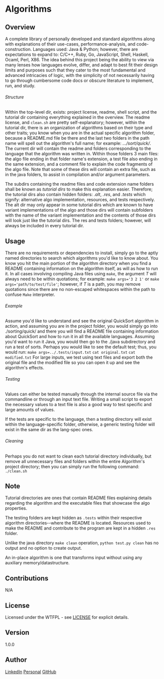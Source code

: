 # Algorithms

Overview
---
A complete library of personally developed and standard algorithms along with 
explanations of their use-cases, performance-analysis, and code-construction.
Languages used: Java & Python; however, there are expectations to expand 
to: C/C++, Ruby, Go, JavaScript, Shell, Haskell, Ocaml, Perl, X86. The 
idea behind this project being the ability to view via many lenses
how languages evolve, differ, and adapt to best fit their design 
limits and purposes such that they cater to the most fundamental 
and advanced intricacies of logic, with the simplicity of not 
necessarily having to go through cumbersome code docs or 
obscure literature to implement, run, and study.

###### Structure 
Within the top-level dir, exists: project license, readme, shell script, and
the tutorial dir containing everything explained in the overview. The readme 
license, and `clean.sh` are pretty self-explanatory; however, within the 
tutorial dir, there is an organization of algorithms based on their type 
and other traits; you know when you are in the actual specific algorithm 
folder, because a README.md file be there and the last two folders in 
the path name will spell out the algorithm's full name; for example: 
_.../sort/quick/_. The current dir will contain the readme and 
folders corresponding to the language that the algorithm was 
written in. Within those folders 3 main files: the algo file 
ending in that folder name's extension, a test file also 
ending in the same extension, and a comment file to 
explain the code fragments of the algo file. Note 
that some of these dirs will contain an extra 
file, such as in the java folders, to assist 
in compilation and/or argument parameters.

The subdirs containing the readme files and code extension name folders shall
be known as _tutorial dirs_ to make this explanation easier. Therefore; the 
tutorial dirs also contain hidden folders: _.alt_, _.res_, and _.tests_ 
which signify: alternative algo implementation, resources, and tests 
respectively. The alt dir may only appear in some tutorial dirs 
which are known to have variant implementations of the algo and 
those dirs will contain subfolders with the name of the variant 
implementation and the contents of those dirs will look just 
like the tutorial dirs. The res and tests folders; however, 
will always be included in every tutorial dir.

Usage
---
There are no requirements or dependencies to install, simply go to the aptly 
named directories to search which algorithms you'd like to know about. You 
know you hit the main portion of the algorithm directory when you find a 
README containing information on the algorithm itself, as will as how to 
run it. In all cases involving compiling Java files using `make`, the 
argument _T_ will always need to be within quotations; for example:
`make args='3 2 1'` or `make args='path/to/test/file'`; however, 
if _T_ is a path, you may remove quotations since there are no 
non-escaped whitespaces within the path to confuse `Make` 
interpreter.

###### Example
Assume you'd like to understand and see the original QuickSort algorithm in 
action, and assuming you are in the project folder, you would simply go 
into ./sorting/quick/ and there you will find a README file containing
information about QuickSort and how to run it in all the available 
languages. Assuming you'd want to run it Java, you would then go 
to the ./java subdirectory and run a test of sorts. Perhaps you 
would like to see the default test; thus, you would run:
`make args=../.tests/input.txt`
`cat original.txt`
`cat modified.txt`
For large inputs, we test using text files and export both the original file 
and the modified file so you can open it up and see the algorithm's effects.

###### Testing
Values can either be tested manually through the internal source file via 
the commandline or through an input text file. Writing a small script to 
export the necessary values to a text file is also a good way to test 
specific and large amounts of values. 

If the tests are specific to the language, then a testing directory will
exist within the language-specific folder, otherwise, a generic testing 
folder will exist in the same dir as the lang-spec ones.

###### Cleaning
Perhaps you do not want to clean each tutorial directory individually, 
but remove all unnecessary files and folders within the entire 
Algorithm's project directory; then you can simply run the 
following command: `./clean.sh`

Note
---
Tutorial directories are ones that contain README files explaining details
regarding the algorithm and the executable files that showcase the algo
properties.

The testing folders are kept hidden as `.tests` within their respective 
algorithm directories--where the README is located. Resources used to 
make the README and contribute to the program are kept in a hidden
`.res` folder. 

Unlike the java directory `make clean` operation, `python test.py clean`
has no output and no option to create output.

An in-place algorithm is one that transforms input without using any 
auxiliary memory/datastructure.

Contributions
---
N/A

License
---
Licensed under the WTFPL - see [LICENSE](./LICENSE) for explicit details.

Version
---
1.0.0

Author
---
[LinkedIn](https://www.linkedin.com/in/brandonjohnsonxyz/)
[Personal](https://brandonjohnson.life)
[GitHub](https://github.com/bitforce)
